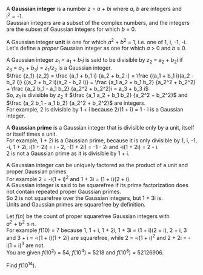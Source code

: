 <p>A <b>Gaussian integer</b> is a number <var>z</var> = <var>a</var> + <var>b</var>i where <var>a</var>, <var>b</var> are integers and i<sup>2</sup> = -1.<br />
Gaussian integers are a subset of the complex numbers, and the integers are the subset of Gaussian integers for which <var>b</var> = 0.</p>

<p>A Gaussian integer <b>unit</b> is one for which <var>a</var><sup>2</sup> + <var>b</var><sup>2</sup> = 1, i.e. one of 1, i, -1, -i.<br />
Let's define a <i>proper</i> Gaussian integer as one for which <var>a</var> &gt; 0 and <var>b</var> ≥ 0.</p>

<p>A Gaussian integer z<sub>1</sub> = a<sub>1</sub> + <var>b</var><sub>1</sub>i is said to be divisible by <var>z</var><sub>2</sub> = a<sub>2</sub> + <var>b</var><sub>2</sub>i if <var>z</var><sub>3</sub> = <var>a</var><sub>3</sub> + <var>b</var><sub>3</sub>i = <var>z</var><sub>1</sub>/<var>z</var><sub>2</sub> is a Gaussian integer.<br />
$\frac {z_1} {z_2} = \frac {a_1 + b_1 i} {a_2 + b_2 i} = \frac {(a_1 + b_1 i)(a_2 - b_2 i)} {(a_2 + b_2 i)(a_2 - b_2 i)} = \frac {a_1 a_2 + b_1 b_2} {a_2^2 + b_2^2} + \frac  {a_2 b_1 - a_1 b_2}  {a_2^2 + b_2^2}i = a_3 + b_3 i$<br />
So, <var>z</var><sub>1</sub> is divisible by <var>z</var><sub>2</sub> if $\frac {a_1 a_2 + b_1 b_2} {a_2^2 + b_2^2}$ and $\frac  {a_2 b_1 - a_1 b_2}  {a_2^2 + b_2^2}$ are integers.<br />
For example, 2 is divisible by 1 + i because 2/(1 + i) = 1 - i is a Gaussian integer.</p>

<p>A <b>Gaussian prime</b> is a Gaussian integer that is divisible only by a unit, itself or itself times a unit.<br />
For example, 1 + 2i is a Gaussian prime, because it is only divisible by 1, i, -1, -i, 1 + 2i, i(1 + 2i) = i - 2, -(1 + 2i) = -1 - 2i and -i(1 + 2i) = 2 - i.<br />
2 is not a Gaussian prime as it is divisible by 1 + i.</p>

<p>A Gaussian integer can be uniquely factored as the product of a unit and proper Gaussian primes.<br />
For example 2 = -i(1 + i)<sup>2</sup> and 1 + 3i = (1 + i)(2 + i).<br />
A Gaussian integer is said to be squarefree if its prime factorization does not contain repeated proper Gaussian primes.<br />
So 2 is not squarefree over the Gaussian integers, but 1 + 3i is.<br />
Units and Gaussian primes are squarefree by definition.</p>

<p>Let <var>f</var>(<var>n</var>) be the count of proper squarefree Gaussian integers with <var>a</var><sup>2</sup> + <var>b</var><sup>2</sup> ≤ n.<br />
For example <var>f</var>(10) = 7 because 1, 1 + i, 1 + 2i, 1 + 3i = (1 + i)(2 + i), 2 + i, 3 and 3 + i = -i(1 + i)(1 + 2i) are squarefree, while 2 = -i(1 + i)<sup>2</sup> and 2 + 2i = -i(1 + i)<sup>3</sup> are not.<br />
You are given <var>f</var>(10<sup>2</sup>) = 54, <var>f</var>(10<sup>4</sup>) = 5218 and <var>f</var>(10<sup>8</sup>) = 52126906.</p>

<p>Find <var>f</var>(10<sup>14</sup>).</p>

